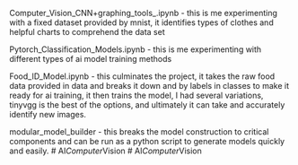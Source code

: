 Computer_Vision_CNN+graphing_tools_.ipynb - this is me experimenting with a fixed dataset provided by mnist, it identifies types of clothes and helpful charts to comprehend the data set

Pytorch_Classification_Models.ipynb - this is me experimenting with different types of ai model training methods

Food_ID_Model.ipynb - this culminates the project, it takes the raw food data provided in data and breaks it down and by labels in classes to  make it ready for ai training, it then trains the model, I had several variations, tinyvgg is the best of the options, and ultimately it can take and accurately identify new images. 

modular_model_builder - this breaks the model construction to critical components and can be run as a python script to generate models quickly and easily. #   A I _ C o m p u t e r _ V i s i o n  
 #   A I _ C o m p u t e r _ V i s i o n  
 